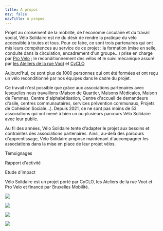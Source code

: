 ```yaml
---
title: A propos
nav: false
navTitle: A propos
---
```

P﻿rojet au croisement de la mobilité, de l'économie circulaire et du travail social, Vélo Solidaire est né du désir de rendre la pratique du vélo accessible à toutes et tous. P﻿our ce faire, ce sont trois partenaires qui ont mis leurs compétences au service de ce projet : la formation (mise en selle, conduite dans la circulation, encadrement d'un groupe...) prise en charge par [Pro Velo](https://www.provelo.org/) ; le reconditionnement des vélos et le suivi mécanique assuré par [les Ateliers de la rue Voot](https://voot.be/ateliers/ateliers-velo/) et [CyCLO](https://www.cyclo.org/fr). 

A﻿ujourd'hui, ce sont plus de 1000 personnes qui ont été formées et ont reçu un vélo reconditionné par nos équipes dans le cadre du projet. 

C﻿e travail n'est possible que grâce aux associations partenaires avec lesquelles nous travaillons (Maison de Quartier, Maisons Médicales, Maison de Femmes, Centre d'alphabétisation, Centre d'accueil de demandeurs d'asile, centres communautaires, services prévention communaux, Projets de Cohésion Sociale...). Depuis 2021, ce ne sont pas moins de 53 associations qui ont mené à bien un ou plusieurs parcours Vélo Solidaire avec leur public.

A﻿u fil des années, Vélo Solidaire tente d'adapter le projet aux besoins et contraintes des associations partenaires. Ainsi, au-delà des parcours d'apprentissage, Vélo Solidaire propose maintenant d'accompagner les associations dans la mise en place de leur projet vélos.

T﻿émoignages

R﻿apport d'activité

E﻿tude d'impact

Vélo Solidaire est un projet porté par CyCLO, les Ateliers de la rue Voot et Pro Velo et financé par Bruxelles Mobilité.

![](/img/logo-pro-vélo.png)

![](/img/logo-cyclo.png)



![](/img/voot_noir-h-1.png)

![](/img/logo-bxl-mob.png)